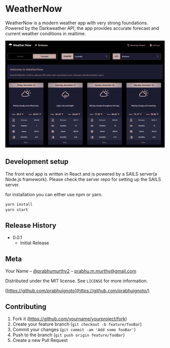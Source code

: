 # WeatherNow

<!-- [![NPM Version][npm-image]][npm-url] -->
<!-- [![Build Status][travis-image]][travis-url] -->
<!-- [![Downloads Stats][npm-downloads]][npm-url] -->

WeatherNow is a modern weather app with very strong foundations. Powered by the Darkweather API, the app provides accurate forecast and current weather conditions in realtime.

![app-front](app-front.png)

## Development setup

The front end app is written in React and is powered by a SAILS server(a Node.js framework). Please check the server repo for setting up the SAILS server.

for installation you can either use npm or yarn.

```sh
yarn install
yarn start
```

## Release History

* 0.0.1
  * Initial Release

## Meta

Your Name – [@prabhumurthy2](https://twitter.com/prabhumurthy2) – prabhu.m.murthy@gmail.com

Distributed under the MIT license. See ``LICENSE`` for more information.

[https://github.com/prabhuignoto](https://github.com/prabhuignoto/)

## Contributing

1. Fork it (<https://github.com/yourname/yourproject/fork>)
2. Create your feature branch (`git checkout -b feature/fooBar`)
3. Commit your changes (`git commit -am 'Add some fooBar'`)
4. Push to the branch (`git push origin feature/fooBar`)
5. Create a new Pull Request

<!-- Markdown link & img dfn's -->
[wiki]: https://github.com/yourname/yourproject/wiki